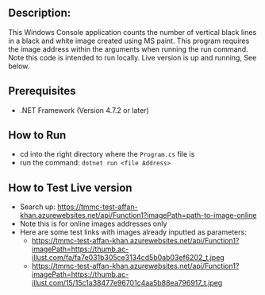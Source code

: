 ## Description:
 
This Windows Console application counts the number of vertical black lines in a black and white image created using MS paint. 
This program requires the image address within the arguments when running the run command. Note this code is intended to run
locally. Live version is up and running, See below.

## Prerequisites
- .NET Framework (Version 4.7.2 or later)

## How to Run
- cd into the right directory where the `Program.cs` file is
- run the command: `dotnet run <file Address>`

## How to Test Live version
- Search up: https://tmmc-test-affan-khan.azurewebsites.net/api/Function1?imagePath=path-to-image-online
- Note this is for online images addresses only
- Here are some test links with images already inputted as parameters:
  - https://tmmc-test-affan-khan.azurewebsites.net/api/Function1?imagePath=https://thumb.ac-illust.com/fa/fa7e031b305ce3134cd5b0ab03ef6202_t.jpeg
  - https://tmmc-test-affan-khan.azurewebsites.net/api/Function1?imagePath=https://thumb.ac-illust.com/15/15c1a38477e96701c4aa5b88ea796917_t.jpeg
